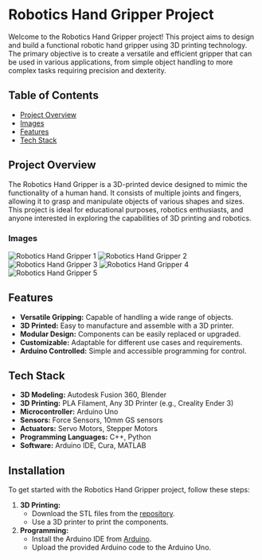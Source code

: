 
# Robotics Hand Gripper Project

Welcome to the Robotics Hand Gripper project! This project aims to design and build a functional robotic hand gripper using 3D printing technology. The primary objective is to create a versatile and efficient gripper that can be used in various applications, from simple object handling to more complex tasks requiring precision and dexterity.

## Table of Contents
- [Project Overview](#project-overview)
- [Images](#images)
- [Features](#features)
- [Tech Stack](#tech-stack)


## Project Overview
The Robotics Hand Gripper is a 3D-printed device designed to mimic the functionality of a human hand. It consists of multiple joints and fingers, allowing it to grasp and manipulate objects of various shapes and sizes. This project is ideal for educational purposes, robotics enthusiasts, and anyone interested in exploring the capabilities of 3D printing and robotics.

### Images
![Robotics Hand Gripper 1](https://github.com/user-attachments/assets/7b4f102a-6a26-4517-85a1-ea97c6d5dd5f)
![Robotics Hand Gripper 2](https://github.com/user-attachments/assets/05b2ac5a-f472-45a7-b998-0120ed56abde)
![Robotics Hand Gripper 3](https://github.com/user-attachments/assets/4dfe675d-e301-44d7-b4cc-fdeb4d369e35)
![Robotics Hand Gripper 4](https://github.com/user-attachments/assets/05229031-804b-40a9-a4a9-4153acfc3e39)
![Robotics Hand Gripper 5](https://github.com/user-attachments/assets/144dc4ab-a288-423a-9d19-b723554d8539)

## Features
- **Versatile Gripping:** Capable of handling a wide range of objects.
- **3D Printed:** Easy to manufacture and assemble with a 3D printer.
- **Modular Design:** Components can be easily replaced or upgraded.
- **Customizable:** Adaptable for different use cases and requirements.
- **Arduino Controlled:** Simple and accessible programming for control.

## Tech Stack
- **3D Modeling:** Autodesk Fusion 360, Blender
- **3D Printing:** PLA Filament, Any 3D Printer (e.g., Creality Ender 3)
- **Microcontroller:** Arduino Uno
- **Sensors:** Force Sensors, 10mm GS sensors 
- **Actuators:** Servo Motors, Stepper Motors
- **Programming Languages:** C++, Python
- **Software:** Arduino IDE, Cura, MATLAB

## Installation
To get started with the Robotics Hand Gripper project, follow these steps:

1. **3D Printing:**
   - Download the STL files from the [repository](https://github.com/Rpatel9675/Robotics-Hand-Gripper/tree/master/STL%20File).
   - Use a 3D printer to print the components.
2. **Programming:**
   - Install the Arduino IDE from [Arduino](https://www.arduino.cc/en/software).
   - Upload the provided Arduino code to the Arduino Uno.
